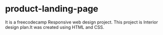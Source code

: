 # product-landing-page
It is a freecodecamp Responsive web design project.
This project is Interior design plan.It was created using HTML and CSS.

